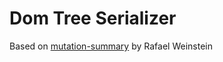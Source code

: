 # Dom Tree Serializer

Based on [mutation-summary](https://github.com/rafaelw/mutation-summary) by Rafael Weinstein